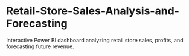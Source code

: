 # Retail-Store-Sales-Analysis-and-Forecasting
Interactive Power BI dashboard analyzing retail store sales, profits, and forecasting future revenue.
